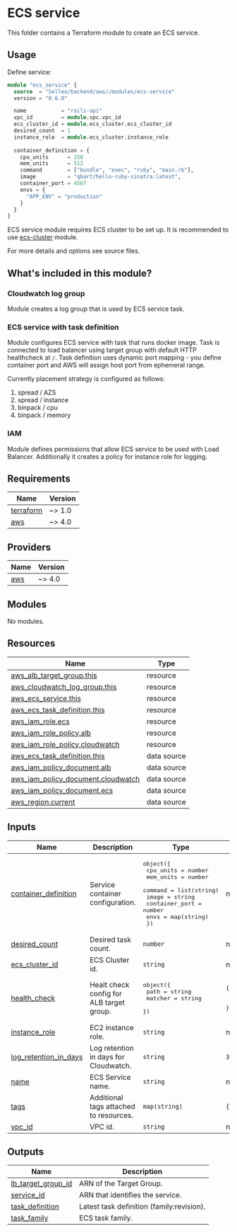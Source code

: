 # ECS service

This folder contains a Terraform module to create an ECS service.

## Usage

Define service:

```tf
module "ecs_service" {
  source  = "Selleo/backend/aws//modules/ecs-service"
  version = "0.6.0"

  name           = "rails-api"
  vpc_id         = module.vpc.vpc_id
  ecs_cluster_id = module.ecs_cluster.ecs_cluster_id
  desired_count  = 1
  instance_role  = module.ecs_cluster.instance_role
  
  container_definition = {
    cpu_units      = 256
    mem_units      = 512
    command        = ["bundle", "exec", "ruby", "main.rb"],
    image          = "qbart/hello-ruby-sinatra:latest",
    container_port = 4567
    envs = {
      "APP_ENV" = "production"
    }
  }
}
```

ECS service module requires ECS cluster to be set up.
It is recommended to use [ecs-cluster](https://registry.terraform.io/modules/Selleo/backend/aws/latest/submodules/ecs-cluster) module.

For more details and options see source files.

## What's included in this module?

### Cloudwatch log group

Module creates a log group that is used by ECS service task.

### ECS service with task definition

Module configures ECS service with task that runs docker image.
Task is connected to load balancer using target group with default HTTP healthcheck at `/`.
Task definition uses dynamic port mapping - you define container port and AWS will assign host port from ephemeral range.

Currently placement strategy is configured as follows:

1. spread / AZS
2. spread / instance
3. binpack / cpu
4. binpack / memory

### IAM

Module defines permissions that allow ECS service to be used with Load Balancer.
Additionally it creates a policy for instance role for logging.

## Requirements

| Name | Version |
|------|---------|
| <a name="requirement_terraform"></a> [terraform](#requirement\_terraform) | ~> 1.0 |
| <a name="requirement_aws"></a> [aws](#requirement\_aws) | ~> 4.0 |

## Providers

| Name | Version |
|------|---------|
| <a name="provider_aws"></a> [aws](#provider\_aws) | ~> 4.0 |

## Modules

No modules.

## Resources

| Name | Type |
|------|------|
| [aws_alb_target_group.this](https://registry.terraform.io/providers/hashicorp/aws/latest/docs/resources/alb_target_group) | resource |
| [aws_cloudwatch_log_group.this](https://registry.terraform.io/providers/hashicorp/aws/latest/docs/resources/cloudwatch_log_group) | resource |
| [aws_ecs_service.this](https://registry.terraform.io/providers/hashicorp/aws/latest/docs/resources/ecs_service) | resource |
| [aws_ecs_task_definition.this](https://registry.terraform.io/providers/hashicorp/aws/latest/docs/resources/ecs_task_definition) | resource |
| [aws_iam_role.ecs](https://registry.terraform.io/providers/hashicorp/aws/latest/docs/resources/iam_role) | resource |
| [aws_iam_role_policy.alb](https://registry.terraform.io/providers/hashicorp/aws/latest/docs/resources/iam_role_policy) | resource |
| [aws_iam_role_policy.cloudwatch](https://registry.terraform.io/providers/hashicorp/aws/latest/docs/resources/iam_role_policy) | resource |
| [aws_ecs_task_definition.this](https://registry.terraform.io/providers/hashicorp/aws/latest/docs/data-sources/ecs_task_definition) | data source |
| [aws_iam_policy_document.alb](https://registry.terraform.io/providers/hashicorp/aws/latest/docs/data-sources/iam_policy_document) | data source |
| [aws_iam_policy_document.cloudwatch](https://registry.terraform.io/providers/hashicorp/aws/latest/docs/data-sources/iam_policy_document) | data source |
| [aws_iam_policy_document.ecs](https://registry.terraform.io/providers/hashicorp/aws/latest/docs/data-sources/iam_policy_document) | data source |
| [aws_region.current](https://registry.terraform.io/providers/hashicorp/aws/latest/docs/data-sources/region) | data source |

## Inputs

| Name | Description | Type | Default | Required |
|------|-------------|------|---------|:--------:|
| <a name="input_container_definition"></a> [container\_definition](#input\_container\_definition) | Service container configuration. | <pre>object({<br>    cpu_units      = number<br>    mem_units      = number<br>    command        = list(string)<br>    image          = string<br>    container_port = number<br>    envs           = map(string)<br>  })</pre> | n/a | yes |
| <a name="input_desired_count"></a> [desired\_count](#input\_desired\_count) | Desired task count. | `number` | n/a | yes |
| <a name="input_ecs_cluster_id"></a> [ecs\_cluster\_id](#input\_ecs\_cluster\_id) | ECS Cluster id. | `string` | n/a | yes |
| <a name="input_health_check"></a> [health\_check](#input\_health\_check) | Healt check config for ALB target group. | <pre>object({<br>    path    = string<br>    matcher = string<br>  })</pre> | <pre>{<br>  "matcher": "200",<br>  "path": "/"<br>}</pre> | no |
| <a name="input_instance_role"></a> [instance\_role](#input\_instance\_role) | EC2 instance role. | `string` | n/a | yes |
| <a name="input_log_retention_in_days"></a> [log\_retention\_in\_days](#input\_log\_retention\_in\_days) | Log retention in days for Cloudwatch. | `string` | `365` | no |
| <a name="input_name"></a> [name](#input\_name) | ECS Service name. | `string` | n/a | yes |
| <a name="input_tags"></a> [tags](#input\_tags) | Additional tags attached to resources. | `map(string)` | `{}` | no |
| <a name="input_vpc_id"></a> [vpc\_id](#input\_vpc\_id) | VPC id. | `string` | n/a | yes |

## Outputs

| Name | Description |
|------|-------------|
| <a name="output_lb_target_group_id"></a> [lb\_target\_group\_id](#output\_lb\_target\_group\_id) | ARN of the Target Group. |
| <a name="output_service_id"></a> [service\_id](#output\_service\_id) | ARN that identifies the service. |
| <a name="output_task_definition"></a> [task\_definition](#output\_task\_definition) | Latest task definition (family:revision). |
| <a name="output_task_family"></a> [task\_family](#output\_task\_family) | ECS task family. |

